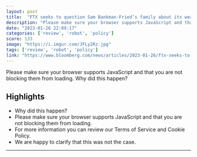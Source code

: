 ```yaml
---
layout: post
title:  "FTX seeks to question Sam Bankman-Fried’s family about its wealth"
description: "Please make sure your browser supports JavaScript and that you are not blocking them from loading.  Why did this happen?"
date: "2023-01-26 22:09:17"
categories: ['review', 'robot', 'policy']
score: 133
image: "https://i.imgur.com/JFLy2Rz.jpg"
tags: ['review', 'robot', 'policy']
link: "https://www.bloomberg.com/news/articles/2023-01-26/ftx-seeks-to-question-sam-bankman-fried-s-family-about-wealth"
---
```


Please make sure your browser supports JavaScript and that you are not blocking them from loading.  Why did this happen?

## Highlights

- Why did this happen?
- Please make sure your browser supports JavaScript and that you are not blocking them from loading.
- For more information you can review our Terms of Service and Cookie Policy.
- We are happy to clarify that this was not the case.

---
